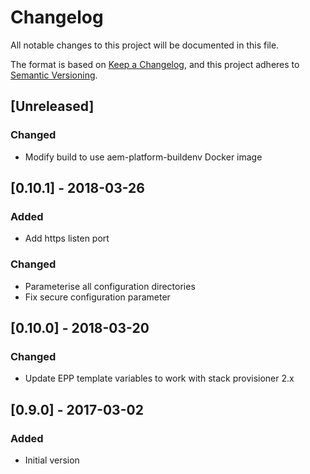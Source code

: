 # Changelog
All notable changes to this project will be documented in this file.

The format is based on [Keep a Changelog](https://keepachangelog.com/en/1.0.0/),
and this project adheres to [Semantic Versioning](https://semver.org/spec/v2.0.0.html).

## [Unreleased]

### Changed
- Modify build to use aem-platform-buildenv Docker image

## [0.10.1] - 2018-03-26

### Added
- Add https listen port

### Changed
- Parameterise all configuration directories
- Fix secure configuration parameter

## [0.10.0] - 2018-03-20

### Changed
- Update EPP template variables to work with stack provisioner 2.x

## [0.9.0] - 2017-03-02

### Added
- Initial version
